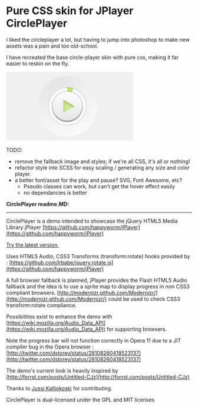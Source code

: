 Pure CSS skin for JPlayer CirclePlayer
=======================

I liked the circleplayer a lot, but having to jump into photoshop to make new assets was a pain and too old-school.

I have recreated the base circle-player skin with pure css, making it far easier to reskin on the fly.

![CirclePlayer](https://github.com/mix3d/circleplayer/raw/master/screencaps/circleplayer2.png)


TODO: 
 - remove the fallback image and styles; if we're all CSS, it's all or nothing!
 - refactor style into SCSS for easy scaling / generating any size and color player.
 - a better font/asset for the play and pause? SVG, Font Awesome, etc? 
   - Pseudo classes can work, but can't get the hover effect easily
   - no dependancies is better

**CirclePlayer readme.MD:**

----------------
 
CirclePlayer is a demo intended to showcase the jQuery HTML5 Media Library jPlayer
[https://github.com/happyworm/jPlayer](https://github.com/happyworm/jPlayer) 

[Try the latest version.](http://happyworm.com/jPlayerLab/circleplayer/)   

Uses HTML5 Audio, CSS3 Transforms (transform:rotate) hooks provided by : [https://github.com/lrbabe/jquery.rotate.js](https://github.com/happyworm/jPlayer)

A full browser fallback is planned, jPlayer provides the Flash HTML5 Audio fallback and the idea is to use a sprite map to display progress in non CSS3 compliant browsers. [http://modernizr.github.com/Modernizr/](http://modernizr.github.com/Modernizr/) could be used to check CSS3 transform:rotate compliance. 

Possibilities exist to enhance the demo with [https://wiki.mozilla.org/Audio_Data_API](https://wiki.mozilla.org/Audio_Data_API) for supporting browsers.

Note the progress bar will not function correctly in Opera 11 due to a JIT compiler bug in the Opera browser : [http://twitter.com/dstorey/status/28108260418523137](http://twitter.com/dstorey/status/28108260418523137) 

The demo's current look is heavily inspired by [http://forrst.com/posts/Untitled-CJz](http://forrst.com/posts/Untitled-CJz)       

Thanks to [Jussi Kalliokoski](http://twitter.com/quinnirill) for contributing.

CirclePlayer is dual-licensed under the GPL and MIT licenses

 
